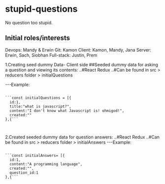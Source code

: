 # stupid-questions
No question too stupid.

## Initial roles/interests

Devops: Mandy & Erwin
Git: Kamon
Client: Kamon, Mandy, Jana
Server: Erwin, Sach, Siobhan
Full-stack: Justin, Prem

1.Creating seed dummy Data- Client side
##Seeded dummy data for asking a question and viewing its contents:
..#React Redux 
..#Can be found in src > reducers folder > initialQuestions 

---Example: 
<pre>
<code>
```const initialQuestions = [{
  id:1,
  title:"what is javascript?",
  content:"I don't know what Javascript is! ohmigod!",
  created:""
},{```
</pre>
</code>
2.Created seeded dummy data for question answers: 
..#React Redux 
..#Can be found in src > reducers folder > initialAnswers 
---Example:
<pre>
<code>
```const initialAnswers= [{
  id:1,
  content:"A programming language",
  created:"",
  question_id:1
},{```
</pre>
</code>
